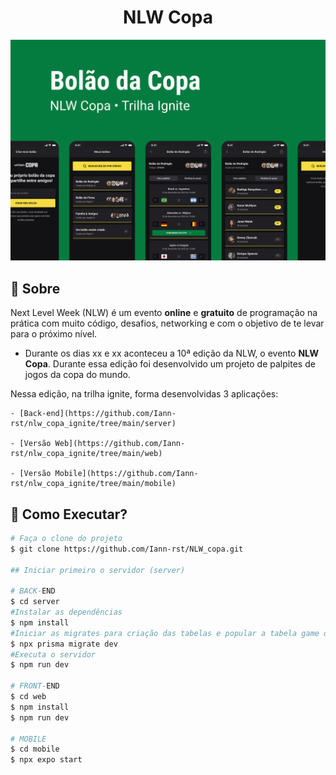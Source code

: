 <h1 align="center">NLW Copa</h1>

<div align="center">
  <img src=".github/Capa.png" alt="">
</div>

## 📜 Sobre

  Next Level Week (NLW) é um evento **online** e **gratuito** de programação na prática com muito código, desafios, networking e com o objetivo de te levar para o próximo nível.

  - Durante os dias xx e xx aconteceu a 10ª edição da NLW, o evento **NLW Copa**. Durante essa edição foi desenvolvido um projeto de palpites de jogos da copa do mundo. 

  Nessa edição, na trilha ignite, forma desenvolvidas 3 aplicações:
  
    - [Back-end](https://github.com/Iann-rst/nlw_copa_ignite/tree/main/server)

    - [Versão Web](https://github.com/Iann-rst/nlw_copa_ignite/tree/main/web)

    - [Versão Mobile](https://github.com/Iann-rst/nlw_copa_ignite/tree/main/mobile)

## :rocket: Como Executar?

```bash
# Faça o clone do projeto
$ git clone https://github.com/Iann-rst/NLW_copa.git

## Iniciar primeiro o servidor (server)

# BACK-END
$ cd server
#Instalar as dependências
$ npm install
#Iniciar as migrates para criação das tabelas e popular a tabela game do banco de dados
$ npx prisma migrate dev
#Executa o servidor
$ npm run dev

# FRONT-END
$ cd web
$ npm install
$ npm run dev

# MOBILE
$ cd mobile
$ npx expo start
```
